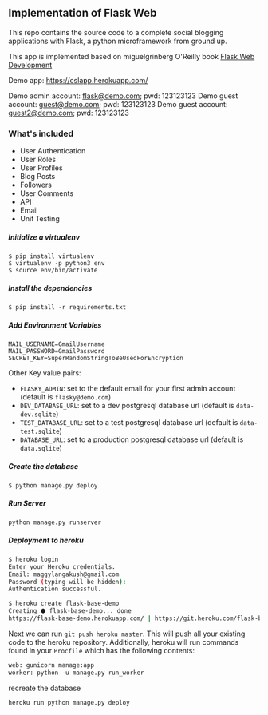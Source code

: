 ## Implementation of Flask Web

This repo contains the source code to a complete social blogging applications with Flask, a python microframework from ground up.

This app is implemented based on miguelgrinberg O'Reilly book [Flask Web Development](http://www.flaskbook.com)

Demo app: https://cslapp.herokuapp.com/

Demo admin account: flask@demo.com; pwd: 123123123
Demo guest account: guest@demo.com; pwd: 123123123
Demo guest account: guest2@demo.com; pwd: 123123123

### What's included
* User Authentication
* User Roles
* User Profiles
* Blog Posts
* Followers
* User Comments
* API
* Email
* Unit Testing

##### Initialize a virtualenv
```
$ pip install virtualenv
$ virtualenv -p python3 env
$ source env/bin/activate
```

##### Install the dependencies

```
$ pip install -r requirements.txt
```

##### Add Environment Variables

```
MAIL_USERNAME=GmailUsername
MAIL_PASSWORD=GmailPassword
SECRET_KEY=SuperRandomStringToBeUsedForEncryption
```

Other Key value pairs:

* `FLASKY_ADMIN`: set to the default email for your first admin account (default is `flasky@demo.com`)
* `DEV_DATABASE_URL`: set to a dev postgresql database url (default is `data-dev.sqlite`)
* `TEST_DATABASE_URL`: set to a test postgresql database url (default is `data-test.sqlite`)
* `DATABASE_URL`: set to a production postgresql database url (default is `data.sqlite`)

##### Create the database

```
$ python manage.py deploy
```

##### Run Server

```
python manage.py runserver
```

##### Deployment to heroku

```sh
$ heroku login
Enter your Heroku credentials.
Email: maggylangakush@gmail.com
Password (typing will be hidden):
Authentication successful.
```

```sh
$ heroku create flask-base-demo
Creating ⬢ flask-base-demo... done
https://flask-base-demo.herokuapp.com/ | https://git.heroku.com/flask-base-demo.git

```

Next we can run `git push heroku master`. This will push all your existing code to the heroku repository. Additionally, heroku will run commands found in your `Procfile` which has the following contents:

```txt
web: gunicorn manage:app
worker: python -u manage.py run_worker
```

recreate the database
```
heroku run python manage.py deploy
```
